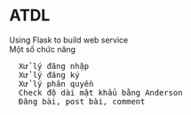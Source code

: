 # ATDL
Using Flask to build web service 
<br> Một số chức năng 
<pre>  Xử lý đăng nhập
  Xử lý đăng ký
  Xử lý phân quyền
  Check độ dài mật khẩu bằng Anderson
  Đăng bài, post bài, comment 
</pre>
